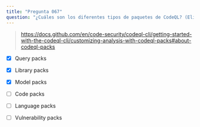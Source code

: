 ```yaml
---
title: "Pregunta 067"
question: "¿Cuáles son los diferentes tipos de paquetes de CodeQL? (Elige tres.)"
---
```


> https://docs.github.com/en/code-security/codeql-cli/getting-started-with-the-codeql-cli/customizing-analysis-with-codeql-packs#about-codeql-packs
- [x] Query packs
- [x] Library packs
- [x] Model packs
- [ ] Code packs
- [ ] Language packs
- [ ] Vulnerability packs

